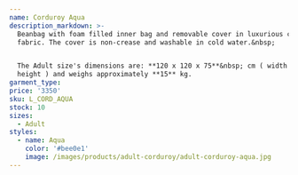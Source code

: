 ```yaml
---
name: Corduroy Aqua
description_markdown: >-
  Beanbag with foam filled inner bag and removable cover in luxurious corduroy
  fabric. The cover is non-crease and washable in cold water.&nbsp;


  The Adult size's dimensions are: **120 x 120 x 75**&nbsp; cm ( width x depth x
  height ) and weighs approximately **15** kg.
garment_type:
price: '3350'
sku: L_CORD_AQUA
stock: 10
sizes:
  - Adult
styles:
  - name: Aqua
    color: '#bee0e1'
    image: /images/products/adult-corduroy/adult-corduroy-aqua.jpg
---
```

